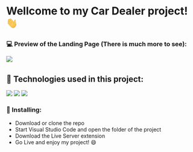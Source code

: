 # Wellcome to my Car Dealer project! <img src="https://raw.githubusercontent.com/GastonCorredoira/GastonCorredoira/master/wave.gif" width="30px" height="30px" />

### :computer: Preview of the Landing Page (There is much more to see):
<img src="https://raw.githubusercontent.com/GastonCorredoira/CarDealer/images/preview.png"/>

## 🔧 Technologies used in this project:
![](https://img.shields.io/badge/Code-HTML5-informational?style=flat&logo=html5&logoColor=white&color=C0E4E3)
![](https://img.shields.io/badge/Code-CSS3-informational?style=flat&logo=css3&logoColor=white&color=C0E4E3)
![](https://img.shields.io/badge/Code-JavaScript-informational?style=flat&logo=javascript&logoColor=white&color=C0E4E3)
 
### :construction: Installing:
<!-- BLOG-POST-LIST:START -->
- Download or clone the repo
- Start Visual Studio Code and open the folder of the project
- Download the Live Server extension
- Go Live and enjoy my project! :smile:
<!-- BLOG-POST-LIST:END -->